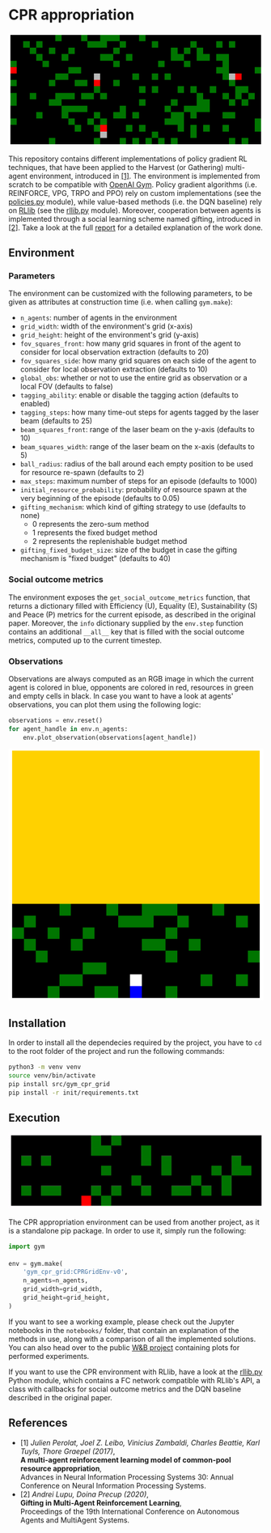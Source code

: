 # CPR appropriation

<p align="center">
	<img src="assets/env-example.png" />
</p>

This repository contains different implementations of policy gradient RL techniques, that have been applied to the Harvest (or Gathering) multi-agent environment, introduced in [[1]](#1). The environment is implemented from scratch to be compatible with [OpenAI Gym](https://gym.openai.com/). Policy gradient algorithms (i.e. REINFORCE, VPG, TRPO and PPO) rely on custom implementations (see the [policies.py](policies.py) module), while value-based methods (i.e. the DQN baseline) rely on [RLlib](https://docs.ray.io/en/latest/rllib.html) (see the [rllib.py](rllib.py) module). Moreover, cooperation between agents is implemented through a social learning scheme named gifting, introduced in [[2]](#2). Take a look at the full [report](report/report.pdf) for a detailed explanation of the work done.

## Environment

### Parameters
The environment can be customized with the following parameters, to be given as attributes at construction time (i.e. when calling `gym.make`):
- `n_agents`: number of agents in the environment
- `grid_width`: width of the environment's grid (x-axis)
- `grid_height`: height of the environment's grid (y-axis)
- `fov_squares_front`: how many grid squares in front of the agent to consider for local observation extraction (defaults to 20)
- `fov_squares_side`: how many grid squares on each side of the agent to consider for local observation extraction (defaults to 10)
- `global_obs`: whether or not to use the entire grid as observation or a local FOV (defaults to false)
- `tagging_ability`: enable or disable the tagging action (defaults to enabled)
- `tagging_steps`: how many time-out steps for agents tagged by the laser beam (defaults to 25)
- `beam_squares_front`: range of the laser beam on the y-axis (defaults to 10)
- `beam_squares_width`: range of the laser beam on the x-axis (defaults to 5)
- `ball_radius`: radius of the ball around each empty position to be used for resource re-spawn (defaults to 2)
- `max_steps`: maximum number of steps for an episode (defaults to 1000)
- `initial_resource_probability`: probability of resource spawn at the very beginning of the episode (defaults to 0.05)
- `gifting_mechanism`: which kind of gifting strategy to use (defaults to none)
  - 0 represents the zero-sum method
  - 1 represents the fixed budget method
  - 2 represents the replenishable budget method
- `gifting_fixed_budget_size`: size of the budget in case the gifting mechanism is "fixed budget" (defaults to 40)

### Social outcome metrics
The environment exposes the `get_social_outcome_metrics` function, that returns a dictionary filled with Efficiency (U), Equality (E), Sustainability (S) and Peace (P) metrics for the current episode, as described in the original paper. Moreover, the `info` dictionary supplied by the `env.step` function contains an additional `__all__` key that is filled with the social outcome metrics, computed up to the current timestep.

### Observations
Observations are always computed as an RGB image in which the current agent is colored in blue, opponents are colored in red, resources in green and empty cells in black. In case you want to have a look at agents' observations, you can plot them using the following logic:
```python
observations = env.reset()
for agent_handle in env.n_agents:
	env.plot_observation(observations[agent_handle])
```

<p align="center">
	<img src="assets/obs-example.png" />
</p>

## Installation
In order to install all the dependecies required by the project, you have to `cd` to the root folder of the project and run the following commands:

```bash
python3 -m venv venv
source venv/bin/activate
pip install src/gym_cpr_grid
pip install -r init/requirements.txt
```

## Execution

<p align="center">
	<img src="assets/single-agent-run.gif" />
</p>

The CPR appropriation environment can be used from another project, as it is a standalone pip package. In order to use it, simply run the following:
```python
import gym

env = gym.make(
    'gym_cpr_grid:CPRGridEnv-v0', 
    n_agents=n_agents, 
    grid_width=grid_width, 
    grid_height=grid_height,
)
```

If you want to see a working example, please check out the Jupyter notebooks in the `notebooks/` folder, that contain an explanation of the methods in use, along with a comparison of all the implemented solutions. You can also head over to the public [W&B project](https://wandb.ai/wadaboa/cpr-appropriation) containing plots for performed experiments.

If you want to use the CPR environment with RLlib, have a look at the [rllib.py](rllib.py) Python module, which contains a FC network compatible with RLlib's API, a class with callbacks for social outcome metrics and the DQN baseline described in the original paper.

## References
- <a id="1">[1]</a>
  _Julien Perolat, Joel Z. Leibo, Vinicius Zambaldi, Charles Beattie, Karl Tuyls, Thore Graepel (2017)_,\
  **A multi-agent reinforcement learning model of common-pool resource appropriation**,\
  Advances in Neural Information Processing Systems 30: Annual Conference on Neural Information Processing Systems.
- <a id="2">[2]</a>
  _Andrei Lupu, Doina Precup (2020)_,\
  **Gifting in Multi-Agent Reinforcement Learning**,\
  Proceedings of the 19th International Conference on Autonomous Agents and MultiAgent Systems.
